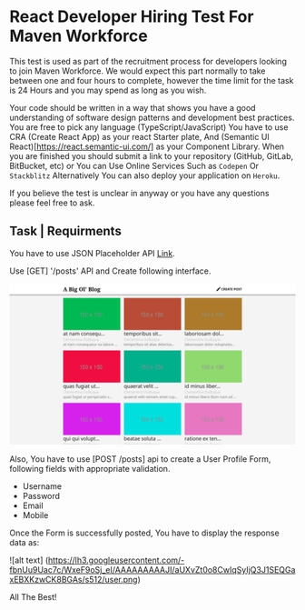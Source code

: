 # React Developer Hiring Test For Maven Workforce
This test is used as part of the recruitment process for developers looking to join Maven Workforce. We would expect this part normally to take between one and four hours to complete, however the time limit for the task is 24 Hours and you may spend as long as you wish.

Your code should be written in a way that shows you have a good understanding of software design patterns and development best practices. You are free to pick any language (TypeScript/JavaScript) You have to use CRA (Create React App) as your react Starter plate, And (Semantic UI React)[https://react.semantic-ui.com/] as your Component Library. When you are finished you should submit a link to your repository (GitHub, GitLab, BitBucket, etc) or You can Use Online Services Such as `Codepen` Or `Stackblitz` Alternatively You can also deploy your application on `Heroku`.


If you believe the test is unclear in anyway or you have any questions please feel free to ask.

## Task | Requirments
You have to use JSON Placeholder API [Link](https://jsonplaceholder.typicode.com/). 

Use [GET] '/posts' API and Create following interface.

![alt text](https://raw.githubusercontent.com/Alexander-Prime/front-end-developer-test/master/readme-assets/screenshots/home.png "Mockup")

Also, You have to use [POST	/posts] api to create a User Profile Form, following fields with appropriate validation.
- Username
- Password
- Email
- Mobile

Once the Form is successfully posted, You have to display the response data as:

![alt text] (https://lh3.googleusercontent.com/-fbnUu9Uac7c/WxeF9oSj_eI/AAAAAAAAAJI/aUXvZt0o8CwIqSyIjQ3J1SEQGaxEBXKzwCK8BGAs/s512/user.png)

All The Best!

